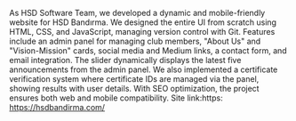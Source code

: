 As HSD Software Team, we developed a dynamic and mobile-friendly website for HSD Bandırma. We designed the entire UI from scratch using HTML, CSS, and JavaScript, managing version control with Git. Features include an admin panel for managing club members, "About Us" and "Vision-Mission" cards, social media and Medium links, a contact form, and email integration. The slider dynamically displays the latest five announcements from the admin panel. We also implemented a certificate verification system where certificate IDs are managed via the panel, showing results with user details. With SEO optimization, the project ensures both web and mobile compatibility.
Site link:https: https://hsdbandirma.com/






